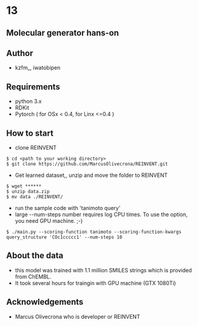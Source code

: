 # 13

## Molecular generator hans-on

## Author
- kzfm_, iwatobipen

## Requirements

- python 3.x
- RDKit
- Pytorch ( for OSx < 0.4, for Linx <=0.4 )

## How to start

- clone REINVENT
```
$ cd <path to your working directory>
$ git clone https://github.com/MarcusOlivecrona/REINVENT.git
```
- Get learned dataset,, unzip and move the folder to REINVENT
```
$ wget ******
$ unzip data.zip
$ mv data ./REINVENT/
```
- run the sample code with 'tanimoto query'
- large --num-steps number requires log CPU times. To use the option, you need GPU machine. ;-)
```
$ ./main.py --scoring-function tanimoto --scoring-function-kwargs query_structure 'COc1ccccc1' --num-steps 10
```

## About the data
- this model was trained with 1.1 million SMILES strings which is provided from ChEMBL.
- It took several hours for traingin with GPU machine (GTX 1080Ti)

## Acknowledgements
- Marcus Olivecrona who is developer or REINVENT


